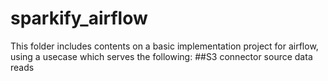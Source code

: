 # sparkify_airflow
This folder includes contents on a basic implementation project for airflow, using a usecase which serves the following:
  ##S3 connector source data reads
